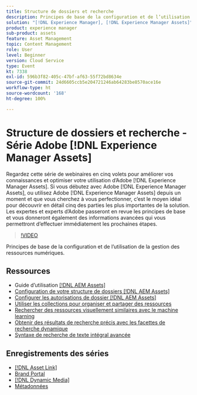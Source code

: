 ```yaml
---
title: Structure de dossiers et recherche
description: Principes de base de la configuration et de l’utilisation de la gestion des ressources numériques
solution: "[!DNL Experience Manager], [!DNL Experience Manager Assets]"
product: experience manager
sub-product: assets
feature: Asset Management
topic: Content Management
role: User
level: Beginner
version: Cloud Service
type: Event
kt: 7338
exl-id: 596b3f82-405c-47bf-af63-55f72bd8634e
source-git-commit: 24d6605ccb5e204721246ab64283be8570ace16e
workflow-type: ht
source-wordcount: '168'
ht-degree: 100%

---
```


# Structure de dossiers et recherche - Série Adobe [!DNL Experience Manager Assets]

Regardez cette série de webinaires en cinq volets pour améliorer vos connaissances et optimiser votre utilisation dʼAdobe [!DNL Experience Manager Assets]. Si vous débutez avec Adobe [!DNL Experience Manager Assets], ou utilisez Adobe [!DNL Experience Manager Assets] depuis un moment et que vous cherchez à vous perfectionner, c’est le moyen idéal pour découvrir en détail cinq des parties les plus importantes de la solution. Les expertes et experts d’Adobe passeront en revue les principes de base et vous donneront également des informations avancées qui vous permettront d’effectuer immédiatement les prochaines étapes.

>[!VIDEO](https://video.tv.adobe.com/v/332135/?quality=12&learn=on&hidetitle=true)

Principes de base de la configuration et de l’utilisation de la gestion des ressources numériques.

## Ressources

* Guide d’utilisation [[!DNL AEM Assets] ](https://experienceleague.adobe.com/docs/experience-manager-65/assets/home.html?lang=fr)
* [Configuration de votre structure de dossiers  [!DNL AEM Assets] ](https://experienceleague.adobe.com/docs/experience-manager-learn/assets/configuring/baseline-folders.html?lang=fr)
* [Configurer les autorisations de dossier  [!DNL AEM Assets] ](https://experienceleague.adobe.com/docs/experience-manager-learn/assets/configuring/baseline-permissions.html?lang=fr)
* [Utiliser les collections pour organiser et partager des ressources](https://experienceleague.adobe.com/docs/experience-manager-learn/assets/search-and-discovery/collections.html?lang=fr)
* [Rechercher des ressources visuellement similaires avec le machine learning](https://experienceleague.adobe.com/docs/experience-manager-learn/assets/search-and-discovery/search.html?lang=fr)
* [Obtenir des résultats de recherche précis avec les facettes de recherche dynamique](https://experienceleague.adobe.com/docs/experience-manager-learn/assets/search-and-discovery/search.html?lang=fr)
* [Syntaxe de recherche de texte intégral avancée](https://experienceleague.adobe.com/docs/experience-manager-64/assets/using/gql-search.html?lang=fr#using)

## Enregistrements des séries

* [[!DNL Asset Link]](asset-link.md)
* [Brand Portal](brand-portal.md)
* [[!DNL Dynamic Media]](dynamic-media.md)
* [Métadonnées](metadata.md)
